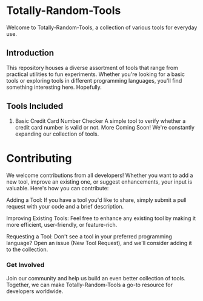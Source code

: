 
# Totally-Random-Tools
Welcome to Totally-Random-Tools, a collection of various tools for everyday use.

## Introduction
This repository houses a diverse assortment of tools that range from practical utilities to fun experiments. Whether you're looking for a basic tools or exploring tools in different programming languages, you'll find something interesting here. Hopefully.

## Tools Included
1. Basic Credit Card Number Checker
A simple tool to verify whether a credit card number is valid or not.
More Coming Soon!
We're constantly expanding our collection of tools.

# Contributing
We welcome contributions from all developers! Whether you want to add a new tool, improve an existing one, or suggest enhancements, your input is valuable. Here's how you can contribute:

Adding a Tool: If you have a tool you'd like to share, simply submit a pull request with your code and a brief description.

Improving Existing Tools: Feel free to enhance any existing tool by making it more efficient, user-friendly, or feature-rich.

Requesting a Tool: Don't see a tool in your preferred programming language? Open an issue (New Tool Request), and we'll consider adding it to the collection.

### Get Involved
Join our community and help us build an even better collection of tools. Together, we can make Totally-Random-Tools a go-to resource for developers worldwide.
